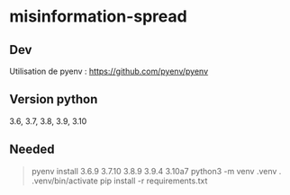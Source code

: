 # misinformation-spread

## Dev

Utilisation de pyenv : https://github.com/pyenv/pyenv

## Version python

3.6, 3.7, 3.8, 3.9, 3.10

## Needed

> pyenv install 3.6.9 3.7.10 3.8.9 3.9.4 3.10a7
> python3 -m venv .venv
> . .venv/bin/activate
> pip install -r requirements.txt

